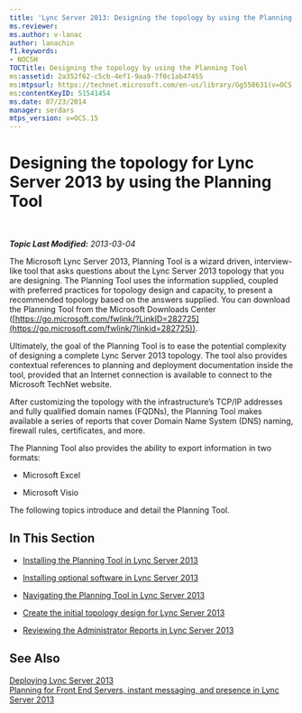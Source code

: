 ```yaml
---
title: 'Lync Server 2013: Designing the topology by using the Planning Tool'
ms.reviewer: 
ms.author: v-lanac
author: lanachin
f1.keywords:
- NOCSH
TOCTitle: Designing the topology by using the Planning Tool
ms:assetid: 2a352f62-c5cb-4ef1-9aa9-7f0c1ab47455
ms:mtpsurl: https://technet.microsoft.com/en-us/library/Gg558631(v=OCS.15)
ms:contentKeyID: 51541454
ms.date: 07/23/2014
manager: serdars
mtps_version: v=OCS.15
---
```


# Designing the topology for Lync Server 2013 by using the Planning Tool

<div data-xmlns="http://www.w3.org/1999/xhtml">

<div class="topic" data-xmlns="http://www.w3.org/1999/xhtml" data-msxsl="urn:schemas-microsoft-com:xslt" data-cs="https://msdn.microsoft.com/">

<div data-asp="https://msdn2.microsoft.com/asp">



</div>

<div id="mainSection">

<div id="mainBody">

<span> </span>

_**Topic Last Modified:** 2013-03-04_

The Microsoft Lync Server 2013, Planning Tool is a wizard driven, interview-like tool that asks questions about the Lync Server 2013 topology that you are designing. The Planning Tool uses the information supplied, coupled with preferred practices for topology design and capacity, to present a recommended topology based on the answers supplied. You can download the Planning Tool from the Microsoft Downloads Center ([https://go.microsoft.com/fwlink/?LinkID=282725](https://go.microsoft.com/fwlink/?linkid=282725)).

Ultimately, the goal of the Planning Tool is to ease the potential complexity of designing a complete Lync Server 2013 topology. The tool also provides contextual references to planning and deployment documentation inside the tool, provided that an Internet connection is available to connect to the Microsoft TechNet website.

After customizing the topology with the infrastructure’s TCP/IP addresses and fully qualified domain names (FQDNs), the Planning Tool makes available a series of reports that cover Domain Name System (DNS) naming, firewall rules, certificates, and more.

The Planning Tool also provides the ability to export information in two formats:

  - Microsoft Excel

  - Microsoft Visio

The following topics introduce and detail the Planning Tool.

<div>

## In This Section

  - [Installing the Planning Tool in Lync Server 2013](lync-server-2013-installing-the-planning-tool.md)

  - [Installing optional software in Lync Server 2013](lync-server-2013-installing-optional-software.md)

  - [Navigating the Planning Tool in Lync Server 2013](lync-server-2013-navigating-the-planning-tool.md)

  - [Create the initial topology design for Lync Server 2013](lync-server-2013-create-the-initial-topology-design.md)

  - [Reviewing the Administrator Reports in Lync Server 2013](lync-server-2013-reviewing-the-administrator-reports.md)

</div>

<div>

## See Also


[Deploying Lync Server 2013](lync-server-2013-deploying-lync-server.md)  
[Planning for Front End Servers, instant messaging, and presence in Lync Server 2013](lync-server-2013-planning-for-front-end-servers-instant-messaging-and-presence.md)  
  

</div>

</div>

<span> </span>

</div>

</div>

</div>

